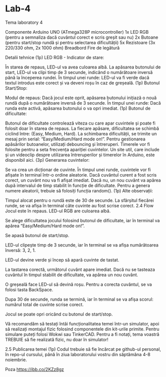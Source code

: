 # Lab-4
Tema laboratory 4

Componente Arduino UNO (ATmega328P microcontroller) 1x LED RGB (pentru a semnaliza dacă cuvântul corect e scris greșit sau nu) 2x Butoane (pentru start/stop rundă și pentru selectarea dificultății) 5x Rezistoare (3x 220/330 ohm, 2x 1000 ohm) Breadbord Fire de legătură

Detalii tehnice (1p) LED RGB - Indicator de stare:

În starea de repaus, LED-ul va avea culoarea albă. La apăsarea butonului de start, LED-ul va clipi timp de 3 secunde, indicând o numărătoare inversă până la începerea rundei. În timpul unei runde: LED-ul va fi verde dacă textul introdus este corect și va deveni roșu în caz de greșeală. (1p) Butonul Start/Stop:

Modul de repaus: Dacă jocul este oprit, apăsarea butonului inițiază o nouă rundă după o numărătoare inversă de 3 secunde. În timpul unei runde: Dacă runda este activă, apăsarea butonului o va opri imediat. (1p) Butonul de dificultate:

Butonul de dificultate controlează viteza cu care apar cuvintele și poate fi folosit doar în starea de repaus. La fiecare apăsare, dificultatea se schimbă ciclind între: (Easy, Medium, Hard). La schimbarea dificultății, se trimite un mesaj prin serial: “Easy/Medium/Hard mode on!”. Pentru gestionarea apăsărilor butoanelor, utilizați debouncing și întreruperi. Timerele vor fi folosite pentru a seta frecvența apariției cuvintelor. Un site util, care include și un videoclip despre utilizarea întreruperilor și timerelor în Arduino, este disponibil aici. (3p) Generarea cuvintelor:

Se va crea un dicționar de cuvinte. În timpul unei runde, cuvintele vor fi afișate în terminal într-o ordine aleatorie. Dacă cuvântul curent a fost scris corect, un cuvânt nou va fi afișat imediat. Dacă nu, un nou cuvânt va apărea după intervalul de timp stabilit în funcție de dificultate. Pentru a genera numere aleatorii, trebuie să folosiți funcția random(). (1p) Alte observații:

Timpul alocat pentru o rundă este de 30 de secunde. La sfârșitul fiecărei runde, se va afișa în terminal câte cuvinte au fost scrise corect. 2.4 Flow Jocul este în repaus. LED-ul RGB are culoarea albă.

Se alege dificultatea jocului folosind butonul de dificultate, iar în terminal va apărea “Easy/Medium/Hard mode on!”.

Se apasă butonul de start/stop.

LED-ul clipește timp de 3 secunde, iar în terminal se va afișa numărătoarea înversă: 3, 2, 1.

LED-ul devine verde și încep să apară cuvinte de tastat.

La tastarea corectă, următorul cuvânt apare imediat. Dacă nu se tasteaza cuvântul în timpul stabilit de dificultate, va apărea un nou cuvânt.

O greșeală face LED-ul să devină roșu. Pentru a corecta cuvântul, se va folosi tasta BackSpace.

Dupa 30 de secunde, runda se termină, iar în terminal se va afișa scorul: numărul total de cuvinte scrise corect.

Jocul se poate opri oricând cu butonul de start/stop.

Vă recomandăm să testați întâi funcționalitatea temei într-un simulator, apoi să realizați montajul fizic folosind componentele din kit-urile primite. Pentru simulare puteți folosi Wokwi sau TinkerCAD. Pentru a fi notați, tema voastră TREBUIE să fie realizată fizic, nu doar în simulator!

2.5 Publicarea temei (1p) Codul trebuie să fie încărcat pe github-ul personal, în repo-ul cursului, până în ziua laboratorului vostru din săptămâna 4-8 noiembrie.

Poza
https://ibb.co/2KZz8gz
